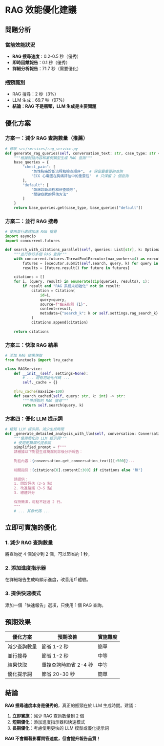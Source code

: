 # RAG 效能優化建議

## 問題分析

### 當前效能狀況
- **RAG 搜尋速度**：0.2-0.5 秒（優秀）
- **即時回饋報告**：0.1 秒（優秀）
- **詳細分析報告**：71.7 秒（需要優化）

### 瓶頸識別
- RAG 搜尋：2 秒（3%）
- LLM 生成：69.7 秒（97%）
- **結論：RAG 不是瓶頸，LLM 生成是主要問題**

## 優化方案

### 方案一：減少 RAG 查詢數量（推薦）
```python
# 修改 src/services/rag_service.py
def generate_rag_queries(self, conversation_text: str, case_type: str = "chest_pain") -> List[str]:
    """根據對話內容和案例類型生成 RAG 查詢"""
    base_queries = {
        "chest_pain": [
            "急性胸痛診斷流程和檢查順序",  # 保留最重要的查詢
            "ECG 心電圖在胸痛評估中的重要性"  # 只保留 2 個查詢
        ],
        "default": [
            "臨床診斷流程和檢查順序",
            "關鍵症狀的評估方法"
        ]
    }
    return base_queries.get(case_type, base_queries["default"])
```

### 方案二：並行 RAG 搜尋
```python
# 使用並行處理加速 RAG 搜尋
import asyncio
import concurrent.futures

def search_with_citations_parallel(self, queries: List[str], k: Optional[int] = None) -> List[Citation]:
    """並行執行多個 RAG 查詢"""
    with concurrent.futures.ThreadPoolExecutor(max_workers=4) as executor:
        futures = [executor.submit(self.search, query, k) for query in queries]
        results = [future.result() for future in futures]
    
    citations = []
    for i, (query, result) in enumerate(zip(queries, results), 1):
        if result and "RAG 系統未初始化" not in result:
            citation = Citation(
                id=i,
                query=query,
                source=f"臨床指引 {i}",
                content=result,
                metadata={"search_k": k or self.settings.rag_search_k}
            )
            citations.append(citation)
    
    return citations
```

### 方案三：快取 RAG 結果
```python
# 添加 RAG 結果快取
from functools import lru_cache

class RAGService:
    def __init__(self, settings=None):
        # ... 現有初始化代碼 ...
        self._cache = {}
    
    @lru_cache(maxsize=100)
    def search_cached(self, query: str, k: int) -> str:
        """帶快取的 RAG 搜尋"""
        return self.search(query, k)
```

### 方案四：優化 LLM 提示詞
```python
# 縮短 LLM 提示詞，減少生成時間
def _generate_detailed_analysis_with_llm(self, conversation: Conversation, case: Case, citations: List[Citation]) -> str:
    """使用簡化的 LLM 提示詞"""
    # 使用更簡潔的提示詞
    simplified_prompt = f"""
    請根據以下對話生成簡潔的診後分析報告：
    
    對話內容：{conversation.get_conversation_text()[:500]}...
    
    相關指引：{citations[0].content[:300] if citations else "無"}
    
    請提供：
    1. 問診評估（3-5 點）
    2. 改進建議（3-5 點）
    3. 總體評分
    
    保持簡潔，每點不超過 2 行。
    """
    # ... 其餘代碼 ...
```

## 立即可實施的優化

### 1. 減少 RAG 查詢數量
將查詢從 4 個減少到 2 個，可以節省約 1 秒。

### 2. 添加進度指示器
在詳細報告生成時顯示進度，改善用戶體驗。

### 3. 提供快速模式
添加一個「快速報告」選項，只使用 1 個 RAG 查詢。

## 預期效果

| 優化方案 | 預期改善 | 實施難度 |
|----------|----------|----------|
| 減少查詢數量 | 節省 1-2 秒 | 簡單 |
| 並行搜尋 | 節省 1-2 秒 | 中等 |
| 結果快取 | 重複查詢時節省 2-4 秒 | 中等 |
| 優化提示詞 | 節省 20-30 秒 | 簡單 |

## 結論

**RAG 搜尋速度本身是優秀的**，真正的瓶頸在於 LLM 生成時間。建議：

1. **立即實施**：減少 RAG 查詢數量到 2 個
2. **短期優化**：添加進度指示器和快速模式
3. **長期優化**：考慮使用更快的 LLM 模型或優化提示詞

**RAG 不會顯著影響問答速度，但會提升報告品質！**

